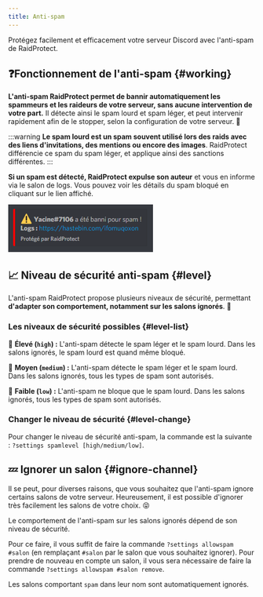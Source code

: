```yaml
---
title: Anti-spam
---
```


Protégez facilement et efficacement votre serveur Discord avec l'anti-spam de RaidProtect.

## ❓Fonctionnement de l'anti-spam {#working}

**L'anti-spam RaidProtect permet de bannir automatiquement les spammeurs et les raideurs de votre serveur, sans aucune intervention de votre part.** Il détecte ainsi le spam lourd et spam léger, et peut intervenir rapidement afin de le stopper, selon la configuration de votre serveur. 🤚 

:::warning
**Le spam lourd est un spam souvent utilisé lors des raids avec des liens d'invitations, des mentions ou encore des images**. RaidProtect différencie ce spam du spam léger, et applique ainsi des sanctions différentes.
:::

**Si un spam est détecté, RaidProtect expulse son auteur** et vous en informe via le salon de logs. Vous pouvez voir les détails du spam bloqué en cliquant sur le lien affiché.

![Capture d'écran log spam](../assets/log-spam-raidprotect.png)

## 📈 Niveau de sécurité anti-spam {#level}
L'anti-spam RaidProtect propose plusieurs niveaux de sécurité, permettant **d'adapter son comportement, notamment sur les salons ignorés**. 👮 

### Les niveaux de sécurité possibles {#level-list}
🔴 **Élevé (`high`) :** L'anti-spam détecte le spam léger et le spam lourd. Dans les salons ignorés, le spam lourd est quand même bloqué.

🔶 **Moyen (`medium`) :** L'anti-spam détecte le spam léger et le spam lourd. Dans les salons ignorés, tous les types de spam sont autorisés.

💚 **Faible (`low`) :** L'anti-spam ne bloque que le spam lourd. Dans les salons ignorés, tous les types de spam sont autorisés.

### Changer le niveau de sécurité {#level-change}

Pour changer le niveau de sécurité anti-spam, la commande est la suivante : `?settings spamlevel [high/medium/low]`.

## 💤 Ignorer un salon {#ignore-channel}

Il se peut, pour diverses raisons, que vous souhaitez que l'anti-spam ignore certains salons de votre serveur. Heureusement, il est possible d'ignorer très facilement les salons de votre choix. 😝 

Le comportement de l'anti-spam sur les salons ignorés dépend de son niveau de sécurité.

Pour ce faire, il vous suffit de faire la commande `?settings allowspam #salon` (en remplaçant `#salon` par le salon que vous souhaitez ignorer). Pour prendre de nouveau en compte un salon, il vous sera nécessaire de faire la commande `?settings allowspam #salon remove`.

Les salons comportant `spam` dans leur nom sont automatiquement ignorés.